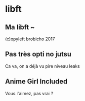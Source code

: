# libft

## Ma libft ~

(c)opyleft brobicho 2017

## Pas très opti no jutsu

Ca va, on a déjà vu pire niveau leaks

## Anime Girl Included

Vous l'aimez, pas vrai ?
